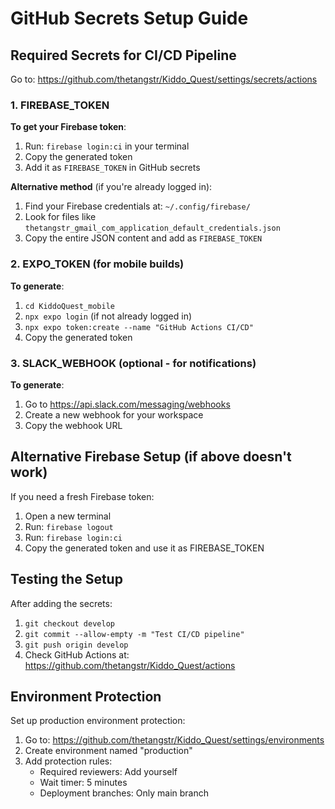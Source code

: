 # GitHub Secrets Setup Guide

## Required Secrets for CI/CD Pipeline

Go to: https://github.com/thetangstr/Kiddo_Quest/settings/secrets/actions

### 1. FIREBASE_TOKEN
**To get your Firebase token**:
1. Run: `firebase login:ci` in your terminal
2. Copy the generated token
3. Add it as `FIREBASE_TOKEN` in GitHub secrets

**Alternative method** (if you're already logged in):
1. Find your Firebase credentials at: `~/.config/firebase/`
2. Look for files like `thetangstr_gmail_com_application_default_credentials.json`
3. Copy the entire JSON content and add as `FIREBASE_TOKEN`

### 2. EXPO_TOKEN (for mobile builds)
**To generate**:
1. `cd KiddoQuest_mobile`
2. `npx expo login` (if not already logged in)
3. `npx expo token:create --name "GitHub Actions CI/CD"`
4. Copy the generated token

### 3. SLACK_WEBHOOK (optional - for notifications)
**To generate**:
1. Go to https://api.slack.com/messaging/webhooks
2. Create a new webhook for your workspace
3. Copy the webhook URL

## Alternative Firebase Setup (if above doesn't work)

If you need a fresh Firebase token:
1. Open a new terminal
2. Run: `firebase logout`
3. Run: `firebase login:ci`
4. Copy the generated token and use it as FIREBASE_TOKEN

## Testing the Setup

After adding the secrets:
1. `git checkout develop`
2. `git commit --allow-empty -m "Test CI/CD pipeline"`
3. `git push origin develop`
4. Check GitHub Actions at: https://github.com/thetangstr/Kiddo_Quest/actions

## Environment Protection

Set up production environment protection:
1. Go to: https://github.com/thetangstr/Kiddo_Quest/settings/environments
2. Create environment named "production"
3. Add protection rules:
   - Required reviewers: Add yourself
   - Wait timer: 5 minutes
   - Deployment branches: Only main branch